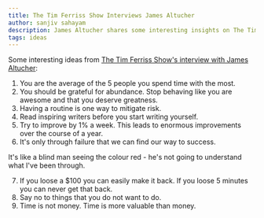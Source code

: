 ```yaml
---
title: The Tim Ferriss Show Interviews James Altucher
author: sanjiv sahayam
description: James Altucher shares some interesting insights on The Tim Ferriss Show.
tags: ideas
---
```


Some interesting ideas from [The Tim Ferriss Show's interview with James Altucher](http://fourhourworkweek.com/2014/07/11/james-altucher):

1. You are the average of the 5 people you spend time with the most.
2. You should be grateful for abundance. Stop behaving like you are awesome and that you deserve greatness.
3. Having a routine is one way to mitigate risk.
4. Read inspiring writers before you start writing yourself.
5. Try to improve by 1% a week. This leads to enormous improvements over the course of a year.
6. It's only through failure that we can find our way to success.

<div class="quote">
It's like a blind man seeing the colour red - he's not going to understand what I've been through.
</div>

7. If you loose a $100 you can easily make it back. If you loose 5 minutes you can never get that back.
8. Say no to things that you do not want to do.
9. Time is not money. Time is more valuable than money.
